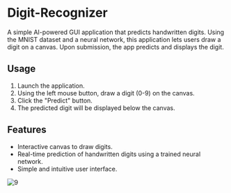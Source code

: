 # Digit-Recognizer

A simple AI-powered GUI application that predicts handwritten digits. Using the MNIST dataset and a neural network, this application lets users draw a digit on a canvas. Upon submission, the app predicts and displays the digit.


## Usage

1. Launch the application.
2. Using the left mouse button, draw a digit (0-9) on the canvas.
3. Click the "Predict" button.
4. The predicted digit will be displayed below the canvas.

## Features

- Interactive canvas to draw digits.
- Real-time prediction of handwritten digits using a trained neural network.
- Simple and intuitive user interface.

![9](https://github.com/kaashdesai123/Digit-Recognizer/assets/138083663/4db1ca43-f4a0-4789-93be-570f86dc3d46)
